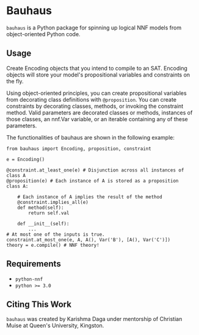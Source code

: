 # Bauhaus

`bauhaus` is a Python package for spinning up logical NNF models from object-oriented Python code. 

## Usage
Create Encoding objects that you intend to compile to an SAT. Encoding objects will store your model's propositional variables and constraints on the fly. 

Using object-oriented principles, you can create propositional variables from decorating
class definitions with `@proposition`. You can create constraints by decorating classes, methods, or invoking the constraint method. Valid parameters are decorated classes or methods, instances of those classes, an nnf.Var variable, or an iterable containing any of these parameters. 

The functionalities of bauhaus are shown in the following example:

    from bauhaus import Encoding, proposition, constraint

    e = Encoding()

    @constraint.at_least_one(e) # Disjunction across all instances of class A
    @proposition(e) # Each instance of A is stored as a proposition
    class A:
        
        # Each instance of A implies the result of the method
        @constraint.implies_all(e)
        def method(self):
            return self.val
        
        def __init__(self):
            ...
    # At most one of the inputs is true. 
    constraint.at_most_one(e, A, A(), Var('B'), [A(), Var('C')]) 
    theory = e.compile() # NNF theory!


## Requirements
- `python-nnf`
- `python >= 3.0`

## Citing This Work
`bauhaus` was created by Karishma Daga under mentorship of Christian Muise at Queen's University, Kingston.